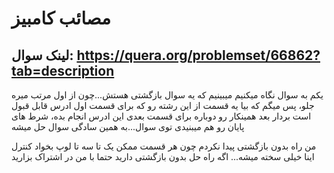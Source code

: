 #  مصائب کامبیز



## لینک سوال: https://quera.org/problemset/66862?tab=description

یکم به سوال نگاه میکنیم میبینیم که یه سوال بازگشتی هستش...چون از اول مرتب میره جلو، پس میگم که بیا یه قسمت از این رشته رو که برای قسمت اول ادرس قابل قبول است بردار بعد همینکار رو دوباره برای قسمت بعدی این ادرس انجام بده، شرط های پایان رو هم میبنیدی توی سوال...به همین سادگی سوال حل میشه

من راه بدون بازگشتی پیدا نکردم چون هر قسمت ممکن یک تا سه تا لوپ بخواد کنترل اینا خیلی سخته میشه...
اگه راه حل بدون بازگشتی دارید حتما با من در اشتراک بزارید

